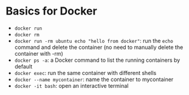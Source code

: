 # Basics for Docker

- `docker run`
- `docker rm`
- `docker run -rm ubuntu echo "hello from docker"`: run the `echo` command and delete the container (no need to manually delete the container with -rm)
- `docker ps -a`: a Docker command to list the running containers by default
- `docker exec`: run the same container with different shells
- `docker --name mycontainer`: name the container to mycontainer
- `docker -it bash`: open an interactive terminal 